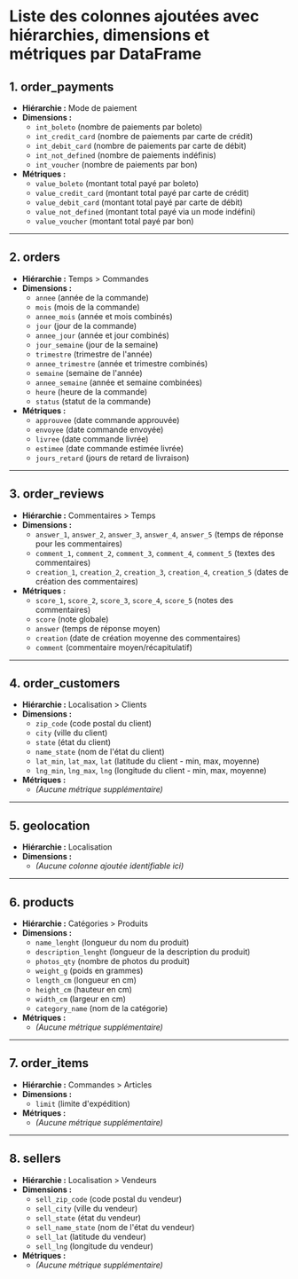 # Liste des colonnes ajoutées avec hiérarchies, dimensions et métriques par DataFrame

## 1. **order_payments**

- **Hiérarchie :** Mode de paiement
- **Dimensions :**
    - `int_boleto` (nombre de paiements par boleto)
    - `int_credit_card` (nombre de paiements par carte de crédit)
    - `int_debit_card` (nombre de paiements par carte de débit)
    - `int_not_defined` (nombre de paiements indéfinis)
    - `int_voucher` (nombre de paiements par bon)
- **Métriques :**
    - `value_boleto` (montant total payé par boleto)
    - `value_credit_card` (montant total payé par carte de crédit)
    - `value_debit_card` (montant total payé par carte de débit)
    - `value_not_defined` (montant total payé via un mode indéfini)
    - `value_voucher` (montant total payé par bon)

---

## 2. **orders**

- **Hiérarchie :** Temps > Commandes
- **Dimensions :**
    - `annee` (année de la commande)
    - `mois` (mois de la commande)
    - `annee_mois` (année et mois combinés)
    - `jour` (jour de la commande)
    - `annee_jour` (année et jour combinés)
    - `jour_semaine` (jour de la semaine)
    - `trimestre` (trimestre de l'année)
    - `annee_trimestre` (année et trimestre combinés)
    - `semaine` (semaine de l'année)
    - `annee_semaine` (année et semaine combinées)
    - `heure` (heure de la commande)
    - `status` (statut de la commande)
- **Métriques :**
    - `approuvee` (date commande approuvée)
    - `envoyee` (date commande envoyée)
    - `livree` (date commande livrée)
    - `estimee` (date commande estimée livrée)
    - `jours_retard` (jours de retard de livraison)

---

## 3. **order_reviews**

- **Hiérarchie :** Commentaires > Temps
- **Dimensions :**
    - `answer_1`, `answer_2`, `answer_3`, `answer_4`, `answer_5` (temps de réponse pour les commentaires)
    - `comment_1`, `comment_2`, `comment_3`, `comment_4`, `comment_5` (textes des commentaires)
    - `creation_1`, `creation_2`, `creation_3`, `creation_4`, `creation_5` (dates de création des commentaires)
- **Métriques :**
    - `score_1`, `score_2`, `score_3`, `score_4`, `score_5` (notes des commentaires)
    - `score` (note globale)
    - `answer` (temps de réponse moyen)
    - `creation` (date de création moyenne des commentaires)
    - `comment` (commentaire moyen/récapitulatif)

---

## 4. **order_customers**

- **Hiérarchie :** Localisation > Clients
- **Dimensions :**
    - `zip_code` (code postal du client)
    - `city` (ville du client)
    - `state` (état du client)
    - `name_state` (nom de l'état du client)
    - `lat_min`, `lat_max`, `lat` (latitude du client - min, max, moyenne)
    - `lng_min`, `lng_max`, `lng` (longitude du client - min, max, moyenne)
- **Métriques :**
    - *(Aucune métrique supplémentaire)*

---

## 5. **geolocation**

- **Hiérarchie :** Localisation
- **Dimensions :**
    - *(Aucune colonne ajoutée identifiable ici)*

---

## 6. **products**

- **Hiérarchie :** Catégories > Produits
- **Dimensions :**
    - `name_lenght` (longueur du nom du produit)
    - `description_lenght` (longueur de la description du produit)
    - `photos_qty` (nombre de photos du produit)
    - `weight_g` (poids en grammes)
    - `length_cm` (longueur en cm)
    - `height_cm` (hauteur en cm)
    - `width_cm` (largeur en cm)
    - `category_name` (nom de la catégorie)
- **Métriques :**
    - *(Aucune métrique supplémentaire)*

---

## 7. **order_items**

- **Hiérarchie :** Commandes > Articles
- **Dimensions :**
    - `limit` (limite d'expédition)
- **Métriques :**
    - *(Aucune métrique supplémentaire)*

---

## 8. **sellers**

- **Hiérarchie :** Localisation > Vendeurs
- **Dimensions :**
    - `sell_zip_code` (code postal du vendeur)
    - `sell_city` (ville du vendeur)
    - `sell_state` (état du vendeur)
    - `sell_name_state` (nom de l'état du vendeur)
    - `sell_lat` (latitude du vendeur)
    - `sell_lng` (longitude du vendeur)
- **Métriques :**
    - *(Aucune métrique supplémentaire)*
